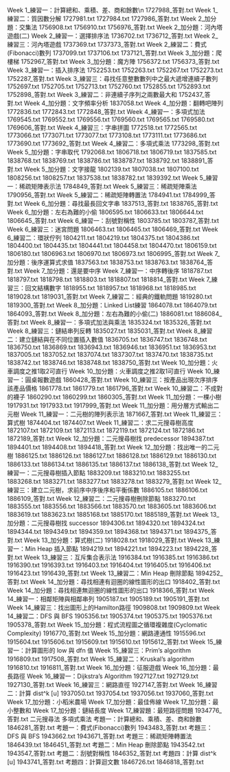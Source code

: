 Week 1_練習一：計算總和、乘積、差、商和餘數\n
            1727988_答對.txt
Week 1_練習二：質因數分解
            1727981.txt
            1727984.txt
            1727986_答對.txt
Week 2_加分題：交集法
            1756908.txt
            1756910.txt
            1756976_答對.txt
Week 2_加分題：河內塔遊戲(二)
Week 2_練習一：選擇排序法
            1736702.txt
            1736712_答對.txt
Week 2_練習三：河內塔遊戲
            1737369.txt
            1737373_答對.txt
Week 2_練習二：費式(Fibonacci)數列
            1737099.txt
            1737106.txt
            1737121_答對.txt
Week 3_加分題：爬樓梯
            1752967_答對.txt
Week 3_加分題：魔方陣
            1756372.txt
            1756373_答對.txt
Week 3_練習一：插入排序法
            1752253.txt
            1752263.txt
            1752267.txt
            1752273.txt
            1752287_答對.txt
Week 3_練習三：尋找任意整數數列中之最大遞增連續子數列
            1752697.txt
            1752705.txt
            1752713.txt
            1752760.txt
            1752855.txt
            1752893.txt
            1752898_答對.txt
Week 3_練習二：非連續子序列之兩數最大和
            1752437_答對.txt
Week 4_加分題：文字頻率分析
            1837058.txt
Week 4_加分題：翻轉吧陣列
            1772836.txt
            1772843.txt
            1772848_答對.txt
Week 4_練習一：多項式加法
            1769545.txt
            1769552.txt
            1769556.txt
            1769560.txt
            1769565.txt
            1769580.txt
            1769606_答對.txt
Week 4_練習三：字串拼圖
            1772518.txt
            1772565.txt
            1773066.txt
            1773071.txt
            1773077.txt
            1773108.txt
            1773111.txt
            1773686.txt
            1773690.txt
            1773692_答對.txt
Week 4_練習二：多項式乘法
            1773298_答對.txt
Week 5_加分題：字串取代
            1792068.txt
            1806718.txt
            1806719.txt
            1837585.txt
            1838768.txt
            1838769.txt
            1838786.txt
            1838787.txt
            1838792.txt
            1838891_答對.txt
Week 5_加分題：文字接龍
            1802139.txt
            1807038.txt
            1807100.txt
            1808256.txt
            1808257.txt
            1837538.txt
            1838782.txt
            1839392.txt
Week 5_練習一：稀疏矩陣表示法
            1784849_答對.txt
Week 5_練習三：稀疏矩陣乘法
            1790956_答對.txt
Week 5_練習二：稀疏矩陣轉置法
            1784941.txt
            1784999_答對.txt
Week 6_加分題：尋找最長回文字串
            1837513_答對.txt
            1838765_答對.txt
Week 6_加分題：左右為難的小偷
            1806595.txt
            1806633.txt
            1806644.txt
            1806645_答對.txt
Week 6_練習一：刮號對稱性
            1803785.txt
            1803787_答對.txt
Week 6_練習三：迷宮問題
            1806463.txt
            1806465.txt
            1806469_答對.txt
Week 6_練習二：環狀佇列
            1804211.txt
            1804219.txt
            1804375.txt
            1804386.txt
            1804400.txt
            1804435.txt
            1804441.txt
            1804458.txt
            1804470.txt
            1806159.txt
            1806180.txt
            1806963.txt
            1806970.txt
            1806973.txt
            1806995_答對.txt
Week 7_加分題：後序運算式求值
            1837563.txt
            1838753.txt
            1838763.txt
            1838764_答對.txt
Week 7_加分題：還是要中序
Week 7_練習一：中序轉後序
            1818787.txt
            1818797.txt
            1818798.txt
            1818803.txt
            1818807.txt
            1818814_答對.txt
Week 7_練習三：回文結構數字
            1818955.txt
            1818957.txt
            1818968.txt
            1818985.txt
            1819028.txt
            1819031_答對.txt
Week 7_練習二：經典的鐵軌問題
            1819280.txt
            1819300_答對.txt
Week 8_加分題：Linked List練習
            1864078.txt
            1864079.txt
            1864093_答對.txt
Week 8_加分題：左右為難的小偷(二)
            1886081.txt
            1886084_答對.txt
Week 8_練習一：多項式加法與乘法
            1835324.txt
            1835326_答對.txt
Week 8_練習三：鏈結串列反轉
            1835027.txt
            1835031_答對.txt
Week 8_練習二：建立鏈結與在不同位置插入數值
            1836705.txt
            1836747.txt
            1836748.txt
            1836750.txt
            1836869.txt
            1836943.txt
            1836946.txt
            1836951.txt
            1836953.txt
            1837005.txt
            1837052.txt
            1837074.txt
            1837307.txt
            1837470.txt
            1838735.txt
            1838742.txt
            1838746.txt
            1838748.txt
            1838750_答對.txt
Week 10_加分題：火車調度之推1取2可直行
Week 10_加分題：火車調度之推2取1可直行
Week 10_練習一：圓桌報數遊戲
            1860428_答對.txt
Week 10_練習三：按產品出現次序排序該產品價格
            1861778.txt
            1861779.txt
            1861796_答對.txt
Week 10_練習二：不成對的襪子
            1860290.txt
            1860299.txt
            1860305_答對.txt
Week 11_加分題：一棵小樹
            1917931.txt
            1917933.txt
            1917999_答對.txt
Week 11_加分題：用分層方式輸出二元樹
Week 11_練習一：二元樹的陣列表示法
            1871667_答對.txt
Week 11_練習三：算式樹
            1874404.txt
            1874407.txt
Week 11_練習二：求二元搜尋樹高度
            1872107.txt
            1872109.txt
            1872113.txt
            1872119.txt
            1872124.txt
            1872186.txt
            1872189_答對.txt
Week 12_加分題：二元搜尋樹找 predecessor
            1894387.txt
            1894401.txt
            1894408.txt
            1894418_答對.txt
Week 12_加分題：找出唯一的二元樹
            1886125.txt
            1886126.txt
            1886127.txt
            1886128.txt
            1886129.txt
            1886130.txt
            1886133.txt
            1886134.txt
            1886135.txt
            1886137.txt
            1886138_答對.txt
Week 12_練習一：二元搜尋樹插入節點
            1883209.txt
            1883210.txt
            1883255.txt
            1883268.txt
            1883271.txt
            1883277.txt
            1883278.txt
            1883279_答對.txt
Week 12_練習三：建立二元樹，求前序中序後序和平衡係數
            1886105.txt
            1886106.txt
            1886109_答對.txt
Week 12_練習二：二元搜尋樹刪除節點
            1883270.txt
            1883555.txt
            1883556.txt
            1883566.txt
            1883570.txt
            1883605.txt
            1883606.txt
            1883619.txt
            1883623.txt
            1885168.txt
            1885170.txt
            1885189_答對.txt
Week 13_加分題：二元搜尋樹找 successor
            1894306.txt
            1894320.txt
            1894324.txt
            1894344.txt
            1894349.txt
            1894359.txt
            1894368.txt
            1894371.txt
            1894375_答對.txt
Week 13_加分題：算式樹(二)
            1918028.txt
            1918029_答對.txt
Week 13_練習一：Min Heap 插入節點
            1894219.txt
            1894221.txt
            1894223.txt
            1894228_答對.txt
Week 13_練習三：互斥集合表示法
            1916384.txt
            1916385.txt
            1916386.txt
            1916390.txt
            1916393.txt
            1916403.txt
            1916404.txt
            1916405.txt
            1916406.txt
            1916423.txt
            1916439_答對.txt
Week 13_練習二：Min Heap 刪除節點
            1894252_答對.txt
Week 14_加分題：尋找相連有迴圈的線性圖形的出口
            1918402_答對.txt
Week 14_加分題：尋找相連無迴圈的線性圖形的出口
            1918366_答對.txt
Week 14_練習一：相鄰矩陣與相鄰串列
            1905187.txt
            1905189.txt
            1905191_答對.txt
Week 14_練習三：找出圖形上的Hamilton路徑
            1909808.txt
            1909809.txt
Week 14_練習二：DFS 與 BFS
            1905356.txt
            1905374.txt
            1905375.txt
            1905376.txt
            1905378_答對.txt
Week 15_加分題：程式流程圖之循環複雜度(Cyclomatic Complexity)
            1916770_答對.txt
Week 15_加分題：網路連通性
            1915596.txt
            1915604.txt
            1915606.txt
            1915609.txt
            1915610.txt
            1915612_答對.txt
Week 15_練習一：計算圖形的 low 與 dfn 值
Week 15_練習三：Prim’s algorithm
            1916809.txt
            1917508_答對.txt
Week 15_練習二：Kruskal’s algorithm
            1916810.txt
            1916811_答對.txt
Week 16_加分題：征服遊戲
Week 16_加分題：最長路徑
Week 16_練習一：Dijkstra’s Algorithm
            1927127.txt
            1927129.txt
            1927130_答對.txt
Week 16_練習三：網路直徑
            1927147_答對.txt
Week 16_練習二：計算 dist^k [u]
            1937050.txt
            1937054.txt
            1937056.txt
            1937060_答對.txt
Week 17_加分題：小稻米農場
Week 17_加分題：最佳佈線
Week 17_加分題：最小整數和
Week 17_加分題：鏈結長度
Week 17_練習題：最短路徑問題
            1934776_答對.txt
二元搜尋法
多項式乘法
考題一：計算總和、乘積、差、商和餘數
            1846281_答對.txt
考題一：費式(Fibonacci)數列
            1943483_答對.txt
考題三：DFS 與 BFS
            1943662.txt
            1943671_答對.txt
考題三：稀疏矩陣轉置法
            1846439.txt
            1846451_答對.txt
考題二：Min Heap 刪除節點
            1943542.txt
            1943547_答對.txt
考題二：刮號對稱性
            1846352_答對.txt
考題四：計算 dist^k [u]
            1943741_答對.txt
考題四：計算迴文數
            1846726.txt
            1846818_答對.txt
